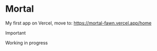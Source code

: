 # Mortal

My first app on Vercel, move to: https://mortal-fawn.vercel.app/home

> [!IMPORTANT]
> Working in progress
